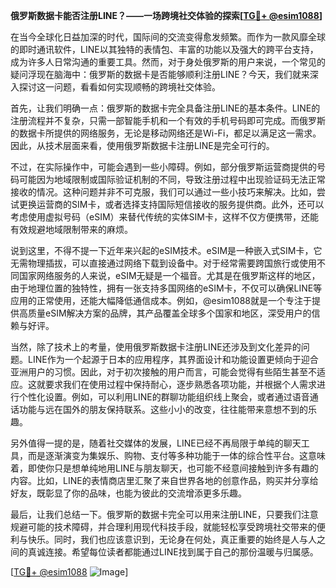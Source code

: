 **俄罗斯数据卡能否注册LINE？——一场跨境社交体验的探索[[TG💪+ @esim1088](https://t.me/s/esim1088)]**

在当今全球化日益加深的时代，国际间的交流变得愈发频繁。而作为一款风靡全球的即时通讯软件，LINE以其独特的表情包、丰富的功能以及强大的跨平台支持，成为许多人日常沟通的重要工具。然而，对于身处俄罗斯的用户来说，一个常见的疑问浮现在脑海中：俄罗斯的数据卡是否能够顺利注册LINE？今天，我们就来深入探讨这一问题，看看如何实现顺畅的跨境社交体验。

首先，让我们明确一点：俄罗斯的数据卡完全具备注册LINE的基本条件。LINE的注册流程并不复杂，只需一部智能手机和一个有效的手机号码即可完成。而俄罗斯的数据卡所提供的网络服务，无论是移动网络还是Wi-Fi，都足以满足这一需求。因此，从技术层面来看，使用俄罗斯数据卡注册LINE是完全可行的。

不过，在实际操作中，可能会遇到一些小障碍。例如，部分俄罗斯运营商提供的号码可能因为地域限制或国际验证机制的不同，导致注册过程中出现验证码无法正常接收的情况。这种问题并非不可克服，我们可以通过一些小技巧来解决。比如，尝试更换运营商的SIM卡，或者选择支持国际短信接收的服务提供商。此外，还可以考虑使用虚拟号码（eSIM）来替代传统的实体SIM卡，这样不仅方便携带，还能有效规避地域限制带来的麻烦。

说到这里，不得不提一下近年来兴起的eSIM技术。eSIM是一种嵌入式SIM卡，它无需物理插拔，可以直接通过网络下载到设备中。对于经常需要跨国旅行或使用不同国家网络服务的人来说，eSIM无疑是一个福音。尤其是在俄罗斯这样的地区，由于地理位置的独特性，拥有一张支持多国网络的eSIM卡，不仅可以确保LINE等应用的正常使用，还能大幅降低通信成本。例如，@esim1088就是一个专注于提供高质量eSIM解决方案的品牌，其产品覆盖全球多个国家和地区，深受用户的信赖与好评。

当然，除了技术上的考量，使用俄罗斯数据卡注册LINE还涉及到文化差异的问题。LINE作为一个起源于日本的应用程序，其界面设计和功能设置更倾向于迎合亚洲用户的习惯。因此，对于初次接触的用户而言，可能会觉得有些陌生甚至不适应。这就要求我们在使用过程中保持耐心，逐步熟悉各项功能，并根据个人需求进行个性化设置。例如，可以利用LINE的群聊功能组织线上聚会，或者通过语音通话功能与远在国外的朋友保持联系。这些小小的改变，往往能带来意想不到的乐趣。

另外值得一提的是，随着社交媒体的发展，LINE已经不再局限于单纯的聊天工具，而是逐渐演变为集娱乐、购物、支付等多种功能于一体的综合性平台。这意味着，即使你只是想单纯地用LINE与朋友聊天，也可能不经意间接触到许多有趣的内容。比如，LINE的表情商店里汇聚了来自世界各地的创意作品，购买并分享给好友，既彰显了你的品味，也能为彼此的交流增添更多乐趣。

最后，让我们总结一下。俄罗斯的数据卡完全可以用来注册LINE，只要我们注意规避可能的技术障碍，并合理利用现代科技手段，就能轻松享受跨境社交带来的便利与快乐。同时，我们也应该意识到，无论身在何处，真正重要的始终是人与人之间的真诚连接。希望每位读者都能通过LINE找到属于自己的那份温暖与归属感。

[[TG💪+ @esim1088](https://t.me/s/esim1088) ![Image](https://i.postimg.cc/4NQfJmqS/Snipaste-2025-05-13-00-14-12.png)]